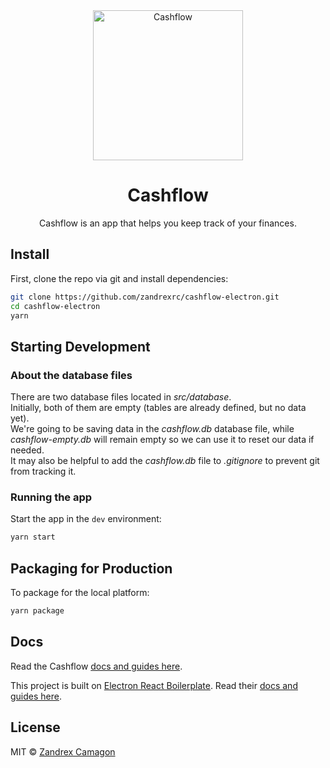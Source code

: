 <div align="center" markdown="1">

<img src="https://i.imgur.com/jKQ4ywE.png" alt="Cashflow" width="240">

# Cashflow

Cashflow is an app that helps you keep track of your finances.

</div>

## Install

First, clone the repo via git and install dependencies:

```bash
git clone https://github.com/zandrexrc/cashflow-electron.git
cd cashflow-electron
yarn
```

## Starting Development

### About the database files

There are two database files located in _src/database_.  
Initially, both of them are empty (tables are already defined, but no data yet).  
We're going to be saving data in the _cashflow.db_ database file,
while _cashflow-empty.db_ will remain empty so we can use it to reset our data if needed.  
It may also be helpful to add the _cashflow.db_ file to _.gitignore_ to prevent git from tracking it.

### Running the app

Start the app in the `dev` environment:

```bash
yarn start
```

## Packaging for Production

To package for the local platform:

```bash
yarn package
```

## Docs

Read the Cashflow [docs and guides here](https://github.com/zandrexrc/cashflow/tree/master/docs).

This project is built on [Electron React Boilerplate](https://github.com/electron-react-boilerplate/electron-react-boilerplate).
Read their [docs and guides here](https://electron-react-boilerplate.js.org/docs/installation).

## License

MIT © [Zandrex Camagon](https://github.com/zandrexrc)

